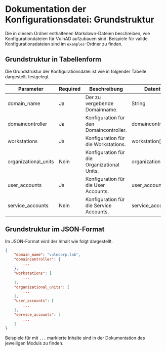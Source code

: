 # Dokumentation der Konfigurationsdatei: Grundstruktur

Die in diesem Ordner enthaltenen Markdown-Dateien beschreiben, wie Konfigurationdateien für VulnAD aufzubauen sind.
Beispiele für valide Konfigurationsdateien sind im `examples`-Ordner zu finden.

## Grundstruktur in Tabellenform

Die Grundstruktur der Konfigurationsdatei ist wie in folgender Tabelle dargestellt festgelegt.

|Parameter           |Required|Beschreibung                               |Datentyp             |Beispiel                 |
|--------------------|--------|-------------------------------------------|---------------------|-------------------------|
|domain_name         |Ja      |Der zu vergebende Domainname.              |String               |`"vulncorp.lab"`           |
|domaincontroller    |Ja      |Konfiguration für den Domaincontroller.    |domaincontroller     |Siehe [domaincontroller](./domaincontroller.md)   |
|workstations        |Ja      |Konfiguration für die Workstations.        |workstation[]        |Siehe [workstation](./workstation.md)        |
|organizational_units|Nein    |Konfiguration für die Organizational Units.|organizational_unit[]|Siehe [organizational_unit](./organizational_unit.md)|
|user_accounts       |Ja      |Konfiguration für die User Accounts.       |user_account[]       |Siehe [user_account](./user_account.md)       |
|service_accounts    |Nein    |Konfiguration für die Service Accounts.    |service_account[]    |Siehe [service_account](./service_account.md)    |

## Grundstruktur im JSON-Format

Im JSON-Format wird der Inhalt wie folgt dargestellt.

```json
{
    "domain_name": "vulncorp.lab",
    "domaincontroller": {
        ...
    },
    "workstations": [
        ...
    ],
    "organizational_units": [
        ...
    ],
    "user_accounts": [
        ...
    ],
    "service_accounts": [
        ...
    ]
}
```

Beispiele für mit `...` markierte Inhalte sind in der Dokumentation des jeweiligen Moduls zu finden.
